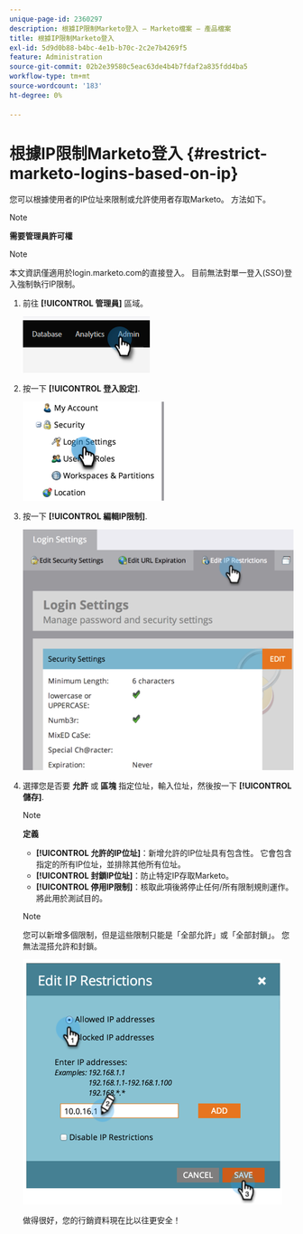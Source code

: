 ```yaml
---
unique-page-id: 2360297
description: 根據IP限制Marketo登入 — Marketo檔案 — 產品檔案
title: 根據IP限制Marketo登入
exl-id: 5d9d0b88-b4bc-4e1b-b70c-2c2e7b4269f5
feature: Administration
source-git-commit: 02b2e39580c5eac63de4b4b7fdaf2a835fdd4ba5
workflow-type: tm+mt
source-wordcount: '183'
ht-degree: 0%

---
```


# 根據IP限制Marketo登入 {#restrict-marketo-logins-based-on-ip}

您可以根據使用者的IP位址來限制或允許使用者存取Marketo。 方法如下。

>[!NOTE]
>
>**需要管理員許可權**

>[!NOTE]
>
>本文資訊僅適用於login.marketo.com的直接登入。 目前無法對單一登入(SSO)登入強制執行IP限制。

1. 前往 **[!UICONTROL 管理員]** 區域。

   ![](assets/restrict-marketo-logins-based-on-ip-1.png)

1. 按一下 **[!UICONTROL 登入設定]**.

   ![](assets/restrict-marketo-logins-based-on-ip-2.png)

1. 按一下 **[!UICONTROL 編輯IP限制]**.

   ![](assets/restrict-marketo-logins-based-on-ip-3.png)

1. 選擇您是否要 **允許** 或 **區塊** 指定位址，輸入位址，然後按一下 **[!UICONTROL 儲存]**.

   >[!NOTE]
   >
   >**定義**
   >
   >* **[!UICONTROL 允許的IP位址]**：新增允許的IP位址具有包含性。 它會包含指定的所有IP位址，並排除其他所有位址。
   >* **[!UICONTROL 封鎖IP位址]**：防止特定IP存取Marketo。
   >* **[!UICONTROL 停用IP限制]**：核取此項後將停止任何/所有限制規則運作。 將此用於測試目的。

   >[!NOTE]
   >
   >您可以新增多個限制，但是這些限制只能是「全部允許」或「全部封鎖」。 您無法混搭允許和封鎖。

   ![](assets/restrict-marketo-logins-based-on-ip-4.png)

   做得很好，您的行銷資料現在比以往更安全！
